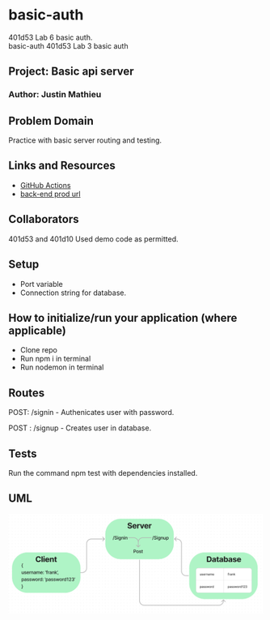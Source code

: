 # basic-auth

401d53 Lab 6 basic auth.  
basic-auth
401d53 Lab 3 basic auth

## Project: Basic api server

### Author: Justin Mathieu

## Problem Domain

Practice with basic server routing and testing.

## Links and Resources

- [GitHub Actions](https://github.com/Justin-Mathieu/basic-auth/actions)
- [back-end prod url](https://basic-auth-dn1u.onrender.com)

## Collaborators

401d53 and 401d10 Used demo code as permitted.

## Setup

- Port variable
- Connection string for database.

## How to initialize/run your application (where applicable)

- Clone repo
- Run npm i in terminal
- Run nodemon in terminal

## Routes

POST: /signin - Authenicates user with password.

POST : /signup - Creates user in database.

## Tests

Run the command npm test with dependencies installed.

## UML

![UML](./assets/Lab06UML.png)
